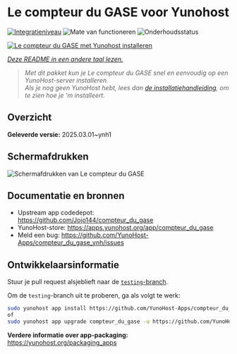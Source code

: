 <!--
NB: Deze README is automatisch gegenereerd door <https://github.com/YunoHost/apps/tree/master/tools/readme_generator>
Hij mag NIET handmatig aangepast worden.
-->

# Le compteur du GASE voor Yunohost

[![Integratieniveau](https://apps.yunohost.org/badge/integration/compteur_du_gase)](https://ci-apps.yunohost.org/ci/apps/compteur_du_gase/)
![Mate van functioneren](https://apps.yunohost.org/badge/state/compteur_du_gase)
![Onderhoudsstatus](https://apps.yunohost.org/badge/maintained/compteur_du_gase)

[![Le compteur du GASE met Yunohost installeren](https://install-app.yunohost.org/install-with-yunohost.svg)](https://install-app.yunohost.org/?app=compteur_du_gase)

*[Deze README in een andere taal lezen.](./ALL_README.md)*

> *Met dit pakket kun je Le compteur du GASE snel en eenvoudig op een YunoHost-server installeren.*  
> *Als je nog geen YunoHost hebt, lees dan [de installatiehandleiding](https://yunohost.org/install), om te zien hoe je 'm installeert.*

## Overzicht



**Geleverde versie:** 2025.03.01~ynh1

## Schermafdrukken

![Schermafdrukken van Le compteur du GASE](./doc/screenshots/Screenshot_2021-12-26_Le-compteur-du-GASE.png)

## Documentatie en bronnen

- Upstream app codedepot: <https://github.com/Jojo144/compteur_du_gase>
- YunoHost-store: <https://apps.yunohost.org/app/compteur_du_gase>
- Meld een bug: <https://github.com/YunoHost-Apps/compteur_du_gase_ynh/issues>

## Ontwikkelaarsinformatie

Stuur je pull request alsjeblieft naar de [`testing`-branch](https://github.com/YunoHost-Apps/compteur_du_gase_ynh/tree/testing).

Om de `testing`-branch uit te proberen, ga als volgt te werk:

```bash
sudo yunohost app install https://github.com/YunoHost-Apps/compteur_du_gase_ynh/tree/testing --debug
of
sudo yunohost app upgrade compteur_du_gase -u https://github.com/YunoHost-Apps/compteur_du_gase_ynh/tree/testing --debug
```

**Verdere informatie over app-packaging:** <https://yunohost.org/packaging_apps>
